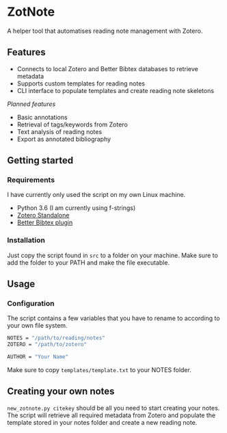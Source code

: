 # ZotNote

A helper tool that automatises reading note management with Zotero.

## Features

- Connects to local Zotero and Better Bibtex databases to retrieve metadata
- Supports custom templates for reading notes
- CLI interface to populate templates and create reading note skeletons

*Planned features*

- Basic annotations
- Retrieval of tags/keywords from Zotero
- Text analysis of reading notes
- Export as annotated bibliography

## Getting started

### Requirements

I have currently only used the script on my own Linux machine.

- Python 3.6 (I am currently using f-strings)
- [Zotero Standalone](https://www.zotero.org/)
- [Better Bibtex plugin](https://github.com/retorquere/zotero-better-bibtex)

### Installation

Just copy the script found in `src` to a folder on your machine. Make sure to add the folder to your PATH and make the file executable.

## Usage

### Configuration

The script contains a few variables that you have to rename to according to your own file system.

```bash
NOTES = "/path/to/reading/notes"
ZOTERO = "/path/to/zotero"

AUTHOR = "Your Name"
```

Make sure to copy `templates/template.txt` to your NOTES folder.

## Creating your own notes

`new_zotnote.py citekey` should be all you need to start creating your notes. The script will retrieve all required metadata from Zotero and populate the template stored in your notes folder and create a new reading note.